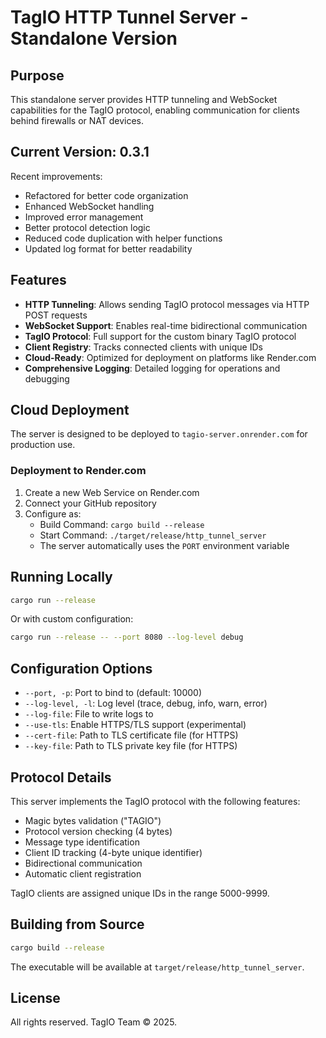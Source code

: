 # TagIO HTTP Tunnel Server - Standalone Version

## Purpose

This standalone server provides HTTP tunneling and WebSocket capabilities for the TagIO protocol, enabling communication for clients behind firewalls or NAT devices.

## Current Version: 0.3.1

Recent improvements:
- Refactored for better code organization
- Enhanced WebSocket handling
- Improved error management
- Better protocol detection logic
- Reduced code duplication with helper functions
- Updated log format for better readability

## Features

- **HTTP Tunneling**: Allows sending TagIO protocol messages via HTTP POST requests
- **WebSocket Support**: Enables real-time bidirectional communication
- **TagIO Protocol**: Full support for the custom binary TagIO protocol
- **Client Registry**: Tracks connected clients with unique IDs
- **Cloud-Ready**: Optimized for deployment on platforms like Render.com
- **Comprehensive Logging**: Detailed logging for operations and debugging

## Cloud Deployment

The server is designed to be deployed to `tagio-server.onrender.com` for production use.

### Deployment to Render.com

1. Create a new Web Service on Render.com
2. Connect your GitHub repository
3. Configure as:
   - Build Command: `cargo build --release`
   - Start Command: `./target/release/http_tunnel_server`
   - The server automatically uses the `PORT` environment variable

## Running Locally

```bash
cargo run --release
```

Or with custom configuration:

```bash
cargo run --release -- --port 8080 --log-level debug
```

## Configuration Options

- `--port, -p`: Port to bind to (default: 10000)
- `--log-level, -l`: Log level (trace, debug, info, warn, error)
- `--log-file`: File to write logs to
- `--use-tls`: Enable HTTPS/TLS support (experimental)
- `--cert-file`: Path to TLS certificate file (for HTTPS)
- `--key-file`: Path to TLS private key file (for HTTPS)

## Protocol Details

This server implements the TagIO protocol with the following features:

- Magic bytes validation ("TAGIO")
- Protocol version checking (4 bytes)
- Message type identification
- Client ID tracking (4-byte unique identifier)
- Bidirectional communication
- Automatic client registration

TagIO clients are assigned unique IDs in the range 5000-9999.

## Building from Source

```bash
cargo build --release
```

The executable will be available at `target/release/http_tunnel_server`.

## License

All rights reserved. TagIO Team © 2025. 